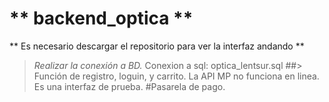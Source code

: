 # ** backend_optica ** 
** Es necesario descargar el repositorio para ver la interfaz andando **
> *Realizar la conexión a BD.*
Conexion a sql: optica_lentsur.sql
##> Función de registro, loguin, y carrito.
La API MP no funciona en linea. Es una interfaz de prueba.
#Pasarela de pago.
